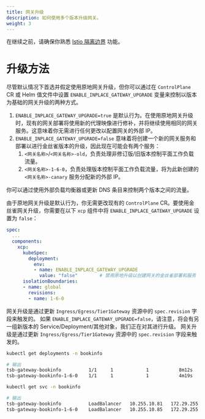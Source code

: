 ```yaml
---
title: 网关升级
description: 如何使用多个版本升级网关。
weight: 3
---
```


在继续之前，请确保你熟悉 [Istio 隔离边界](../../isolation-boundaries) 功能。

# 升级方法

尽管默认情况下首选并假定使用原地网关升级，但你可以通过在 `ControlPlane` CR 或 Helm 值文件中设置 `ENABLE_INPLACE_GATEWAY_UPGRADE` 变量来控制以版本为基础的网关升级的两种方式。

1. `ENABLE_INPLACE_GATEWAY_UPGRADE=true` 是默认行为。在使用原地网关升级时，现有的网关部署将使用新的代理映像进行修补，并将继续使用相同的网关服务。这意味着你无需进行任何更改以配置网关的外部 IP。
2. `ENABLE_INPLACE_GATEWAY_UPGRADE=false` 意味着将创建一个新的网关服务和部署以进行金丝雀版本的升级，因此现在可能会有两个服务：
    1. `<网关名称>`/`<网关名称>-old`，负责处理非修订版/旧版本控制平面工作负载流量。
    2. `<网关名称>-1-6-0`，负责处理版本控制平面工作负载流量，将为此新创建的 `<网关名称>-canary` 服务分配新的外部 IP。

  你可以通过使用外部负载均衡器或更新 DNS 条目来控制两个版本之间的流量。

由于原地网关升级是默认行为，你无需更改现有的 `ControlPlane` CR。要使用金丝雀网关升级，你需要在以下 `xcp` 组件中将 `ENABLE_INPLACE_GATEWAY_UPGRADE` 设置为 `false`：

```yaml
spec:
  ...
  components:
    xcp:
      kubeSpec:
        deployment:
          env:
          - name: ENABLE_INPLACE_GATEWAY_UPGRADE
            value: "false"        # 禁用原地升级以创建网关的金丝雀部署和服务
      isolationBoundaries:
      - name: global
        revisions:
        - name: 1-6-0
```

网关升级是通过更新 `Ingress/Egress/Tier1Gateway` 资源中的 `spec.revision` 字段来触发的。
如果 `ENABLE_INPLACE_GATEWAY_UPGRADE=false`，请注意，将会有另一组新版本的 Service/Deployment/其他对象，我们正在对其进行升级。
网关升级是通过更新 `Ingress/Egress/Tier1Gateway` 资源中的 `spec.revision` 字段来触发的。

```bash
kubectl get deployments -n bookinfo
```

```bash
# 输出
tsb-gateway-bookinfo          1/1     1            1           8m12s
tsb-gateway-bookinfo-1-6-0    1/1     1            1           4m19s
```

```bash
kubectl get svc -n bookinfo
```

```bash
# 输出
tsb-gateway-bookinfo          LoadBalancer   10.255.10.81   172.29.255.151   15443:31159/TCP,8080:31789/TCP,...
tsb-gateway-bookinfo-1-6-0    LoadBalancer   10.255.10.85   172.29.255.152   15443:31159/TCP,8080:31789/TCP,...
```

